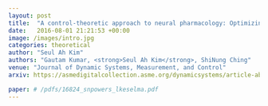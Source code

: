 ```yaml
---
layout: post
title:  "A control-theoretic approach to neural pharmacology: Optimizing drug selection and dosing"
date:   2016-08-01 21:21:53 +00:00
image: /images/intro.jpg
categories: theoretical
author: "Seul Ah Kim"
authors: "Gautam Kumar, <strong>Seul Ah Kim</strong>, ShiNung Ching"
venue: "Journal of Dynamic Systems, Measurement, and Control"
arxiv: https://asmedigitalcollection.asme.org/dynamicsystems/article-abstract/138/8/084501/422103

paper: # /pdfs/16824_snpowers_lkeselma.pdf
---
```

